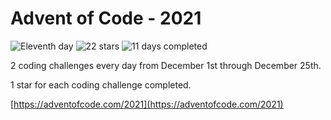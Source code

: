 # Advent of Code - 2021

![Eleventh day](https://img.shields.io/badge/day%20-11-blue)
![22 stars](https://img.shields.io/badge/stars%20⭐-22-orange)
![11 days completed](https://img.shields.io/badge/days%20completed-11-purple)

2 coding challenges every day from December 1st through December 25th.

1 star for each coding challenge completed.

[https://adventofcode.com/2021](https://adventofcode.com/2021)
